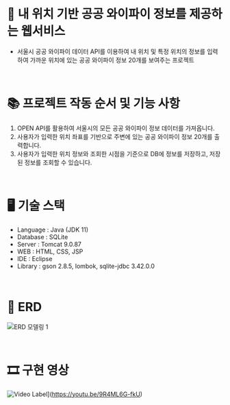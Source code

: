 # 📡 내 위치 기반 공공 와이파이 정보를 제공하는 웹서비스
* 서울시 공공 와이파이 데이터 API를 이용하여 내 위치 및 특정 위치의 정보를 입력하여 가까운 위치에 있는 공공 와이파이 정보 20개를 보여주는 프로젝트

<br/>

# 📚 프로젝트 작동 순서 및 기능 사항
1. OPEN API를 활용하여 서울시의 모든 공공 와이파이 정보 데이터를 가져옵니다.
2. 사용자가 입력한 위치 좌표를 기반으로 주변에 있는 공공 와이파이 정보 20개를 출력합니다.
3. 사용자가 입력한 위치 정보와 조회한 시점을 기준으로 DB에 정보를 저장하고, 저장된 정보를 조회할 수 있습니다.

<br/>

# 🖥 기술 스택
* Language : Java (JDK 11)
* Database : SQLite
* Server : Tomcat 9.0.87
* WEB : HTML, CSS, JSP
* IDE : Eclipse
* Library : gson 2.8.5, lombok, sqlite-jdbc 3.42.0.0

<br/>

# 🎨 ERD
![ERD 모델링 1](https://github.com/HanMinHyuk/seoul-public-wifi-project/assets/154214319/a4b18882-f385-4288-a93d-d009e5c0f503)

<br/>

# 🎞 구현 영상
![Video Label](http://img.youtube.com/vi/9R4ML6G-fkU/0.jpg)](https://youtu.be/9R4ML6G-fkU)
